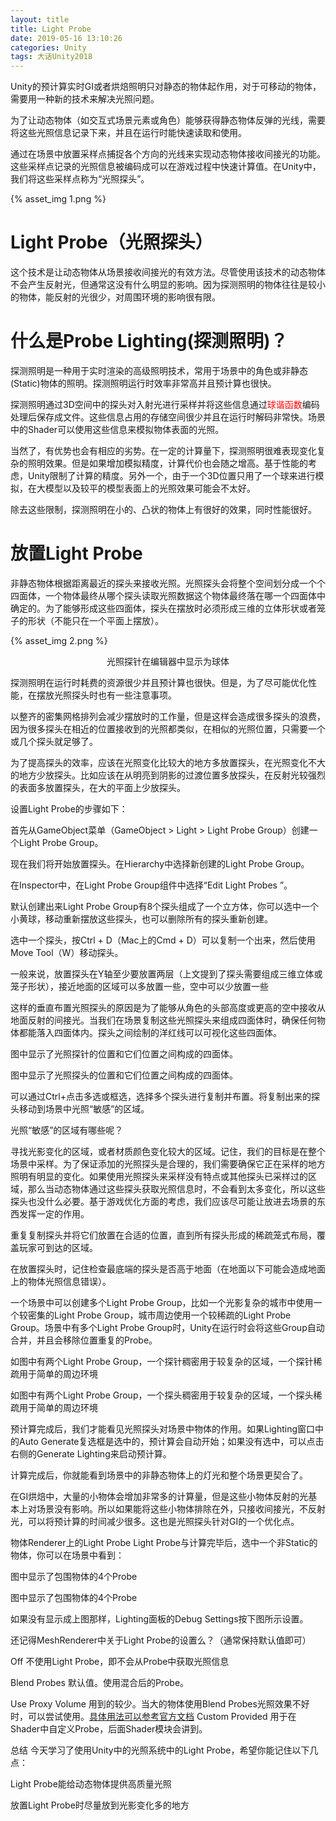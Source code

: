 ```yaml
---
layout: title
title: Light Probe
date: 2019-05-16 13:10:26
categories: Unity
tags: 大话Unity2018
---
```

Unity的预计算实时GI或者烘焙照明只对静态的物体起作用，对于可移动的物体，需要用一种新的技术来解决光照问题。

<!--more-->

为了让动态物体（如交互式场景元素或角色）能够获得静态物体反弹的光线，需要将这些光照信息记录下来，并且在运行时能快速读取和使用。

通过在场景中放置采样点捕捉各个方向的光线来实现动态物体接收间接光的功能。这些采样点记录的光照信息被编码成可以在游戏过程中快速计算值。在Unity中，我们将这些采样点称为“光照探头”。

{% asset_img 1.png %}

# Light Probe（光照探头）

这个技术是让动态物体从场景接收间接光的有效方法。尽管使用该技术的动态物体不会产生反射光，但通常这没有什么明显的影响。因为探测照明的物体往往是较小的物体，能反射的光很少，对周围环境的影响很有限。

# 什么是Probe Lighting(探测照明)？

探测照明是一种用于实时渲染的高级照明技术，常用于场景中的角色或非静态(Static)物体的照明。探测照明运行时效率非常高并且预计算也很快。

探测照明通过3D空间中的探头对入射光进行采样并将这些信息通过<span style="color:red;">球谐函数</span>编码处理后保存成文件。这些信息占用的存储空间很少并且在运行时解码非常快。场景中的Shader可以使用这些信息来模拟物体表面的光照。

当然了，有优势也会有相应的劣势。在一定的计算量下，探测照明很难表现变化复杂的照明效果。但是如果增加模拟精度，计算代价也会随之增高。基于性能的考虑，Unity限制了计算的精度。另外一个，由于一个3D位置只用了一个球来进行模拟，在大模型以及较平的模型表面上的光照效果可能会不太好。

除去这些限制，探测照明在小的、凸状的物体上有很好的效果，同时性能很好。

# 放置Light Probe

非静态物体根据距离最近的探头来接收光照。光照探头会将整个空间划分成一个个四面体，一个物体最终从哪个探头读取光照数据这个物体最终落在哪一个四面体中确定的。为了能够形成这些四面体，探头在摆放时必须形成三维的立体形状或者笼子的形状（不能只在一个平面上摆放）。

{% asset_img 2.png %}
<center>光照探针在编辑器中显示为球体</center>

探测照明在运行时耗费的资源很少并且预计算也很快。但是，为了尽可能优化性能，在摆放光照探头时也有一些注意事项。

以整齐的密集网格排列会减少摆放时的工作量，但是这样会造成很多探头的浪费，因为很多探头在相近的位置接收到的光照都类似，在相似的光照位置，只需要一个或几个探头就足够了。

为了提高探头的效率，应该在光照变化比较大的地方多放置探头，在光照变化不大的地方少放探头。比如应该在从明亮到阴影的过渡位置多放探头，在反射光较强烈的表面多放置探头，在大的平面上少放探头。

设置Light Probe的步骤如下：

首先从GameObject菜单（GameObject > Light > Light Probe Group）创建一个Light Probe Group。

现在我们将开始放置探头。在Hierarchy中选择新创建的Light Probe Group。





在Inspector中，在Light Probe Group组件中选择“Edit Light Probes ”。





默认创建出来Light Probe Group有8个探头组成了一个立方体，你可以选中一个小黄球，移动重新摆放这些探头，也可以删除所有的探头重新创建。

选中一个探头，按Ctrl + D（Mac上的Cmd + D）可以复制一个出来，然后使用Move Tool（W）移动探头。

一般来说，放置探头在Y轴至少要放置两层（上文提到了探头需要组成三维立体或笼子形状），接近地面的区域可以多放置一些，空中可以少放置一些

这样的垂直布置光照探头的原因是为了能够从角色的头部高度或更高的空中接收从地面反射的间接光。当我们在场景复制这些光照探头来组成四面体时，确保任何物体都能落入四面体内。探头之间绘制的洋红线可以可视化这些四面体。

图中显示了光照探针的位置和它们位置之间构成的四面体。

图中显示了光照探头的位置和它们位置之间构成的四面体。

可以通过Ctrl+点击多选或框选，选择多个探头进行复制并布置。将复制出来的探头移动到场景中光照“敏感”的区域。

光照“敏感”的区域有哪些呢？

寻找光影变化的区域，或者材质颜色变化较大的区域。记住，我们的目标是在整个场景中采样。为了保证添加的光照探头是合理的，我们需要确保它正在采样的地方照明有明显的变化。如果使用光照探头来采样没有特点或其他探头已采样过的区域，那么当动态物体通过这些探头获取光照信息时，不会看到太多变化，所以这些探头也没什么必要。基于游戏优化方面的考虑，我们应该尽可能让放进去场景的东西发挥一定的作用。

重复复制探头并将它们放置在合适的位置，直到所有探头形成的稀疏笼式布局，覆盖玩家可到达的区域。

在放置探头时，记住检查最底端的探头是否高于地面（在地面以下可能会造成地面上的物体光照信息错误）。

一个场景中可以创建多个Light Probe Group，比如一个光影复杂的城市中使用一个较密集的Light Probe Group，城市周边使用一个较稀疏的Light Probe Group。场景中有多个Light Probe Group时，Unity在运行时会将这些Group自动合并，并且会移除位置重复的Probe。

如图中有两个Light Probe Group，一个探针稠密用于较复杂的区域，一个探针稀疏用于简单的周边环境

如图中有两个Light Probe Group，一个探头稠密用于较复杂的区域，一个探头稀疏用于简单的周边环境

预计算完成后，我们才能看见光照探头对场景中物体的作用。如果Lighting窗口中的Auto Generate复选框是选中的，预计算会自动开始；如果没有选中，可以点击右侧的Generate Lighting来启动预计算。

计算完成后，你就能看到场景中的非静态物体上的灯光和整个场景更契合了。

在GI烘焙中，大量的小物体会增加非常多的计算量，但是这些小物体反射的光基本上对场景没有影响。所以如果能将这些小物体排除在外，只接收间接光，不反射光，可以将预计算的时间减少很多。这也是光照探头针对GI的一个优化点。

物体Renderer上的Light Probe
Light Probe与计算完毕后，选中一个非Static的物体，你可以在场景中看到：

图中显示了包围物体的4个Probe

图中显示了包围物体的4个Probe

如果没有显示成上图那样，Lighting面板的Debug Settings按下图所示设置。





还记得MeshRenderer中关于Light Probe的设置么？（通常保持默认值即可）





Off 不使用Light Probe，即不会从Probe中获取光照信息

Blend Probes 默认值。使用混合后的Probe。

Use Proxy Volume 用到的较少。当大的物体使用Blend Probes光照效果不好时，可以尝试使用。[具体用法可以参考官方文档]()
Custom Provided 用于在Shader中自定义Probe，后面Shader模块会讲到。

总结
今天学习了使用Unity中的光照系统中的Light Probe，希望你能记住以下几点：

Light Probe能给动态物体提供高质量光照

放置Light Probe时尽量放到光影变化多的地方